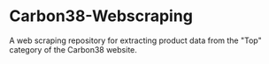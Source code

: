 # Carbon38-Webscraping
A web scraping repository for extracting product data from the "Top" category of the Carbon38 website.
